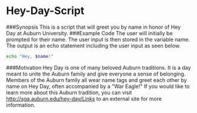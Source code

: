# Hey-Day-Script
###Synopsis
This is a script that will greet you by name in honor of Hey Day at Auburn University.
###Example Code
The user will initially be prompted for their name. The user input is then stored in the variable name. The output is an echo statement including the user input as seen below.
```bash
echo "Hey, $name!"
```
###Motivation
Hey Day is one of many beloved Auburn traditions. It is a day meant to unite the Auburn family and give everyone a sense of belonging. Members of the Auburn family all wear name tags and greet each other by name on Hey Day, often accompanied by a "War Eagle!" If you would like to learn more about this Auburn tradition, you can visit http://sga.auburn.edu/hey-day/Links to an external site for more information.
